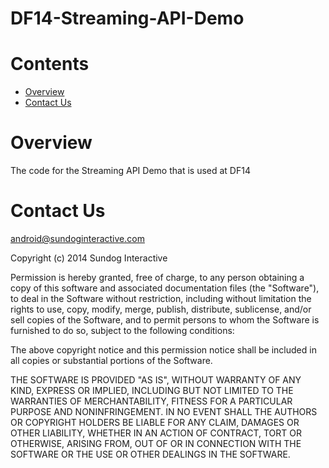 DF14-Streaming-API-Demo
================

# Contents

* [Overview](#overview)
* [Contact Us](#contactus)

<a name="overview"></a>
# Overview

The code for the Streaming API Demo that is used at DF14

<a name="contactus"></a>
# Contact Us

android@sundoginteractive.com    


Copyright (c) 2014 Sundog Interactive

Permission is hereby granted, free of charge, to any person obtaining a copy
of this software and associated documentation files (the "Software"), to deal
in the Software without restriction, including without limitation the rights
to use, copy, modify, merge, publish, distribute, sublicense, and/or sell
copies of the Software, and to permit persons to whom the Software is
furnished to do so, subject to the following conditions:

The above copyright notice and this permission notice shall be included in
all copies or substantial portions of the Software.

THE SOFTWARE IS PROVIDED "AS IS", WITHOUT WARRANTY OF ANY KIND, EXPRESS OR
IMPLIED, INCLUDING BUT NOT LIMITED TO THE WARRANTIES OF MERCHANTABILITY,
FITNESS FOR A PARTICULAR PURPOSE AND NONINFRINGEMENT. IN NO EVENT SHALL THE
AUTHORS OR COPYRIGHT HOLDERS BE LIABLE FOR ANY CLAIM, DAMAGES OR OTHER
LIABILITY, WHETHER IN AN ACTION OF CONTRACT, TORT OR OTHERWISE, ARISING FROM,
OUT OF OR IN CONNECTION WITH THE SOFTWARE OR THE USE OR OTHER DEALINGS IN
THE SOFTWARE.
